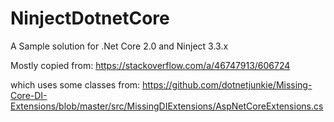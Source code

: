 # NinjectDotnetCore
A Sample solution for .Net Core 2.0 and Ninject 3.3.x

Mostly copied from:
https://stackoverflow.com/a/46747913/606724

which uses some classes from:
https://github.com/dotnetjunkie/Missing-Core-DI-Extensions/blob/master/src/MissingDIExtensions/AspNetCoreExtensions.cs
